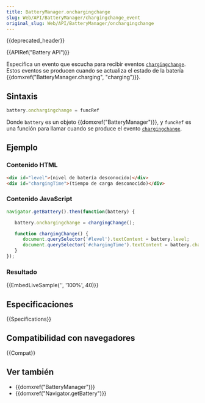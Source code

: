 ```yaml
---
title: BatteryManager.onchargingchange
slug: Web/API/BatteryManager/chargingchange_event
original_slug: Web/API/BatteryManager/onchargingchange
---
```


{{deprecated_header}}

{{APIRef("Battery API")}}

Especifica un evento que escucha para recibir eventos [`chargingchange`](/es/docs/Web/Reference/Events/chargingchange). Estos eventos se producen cuando se actualiza el estado de la batería {{domxref("BatteryManager.charging", "charging")}}.

## Sintaxis

```js
battery.onchargingchange = funcRef
```

Donde `battery` es un objeto {{domxref("BatteryManager")}}, y `funcRef` es una función para llamar cuando se produce el evento [`chargingchange`](/es/docs/Web/Reference/Events/chargingchange).

## Ejemplo

### Contenido HTML

```html
<div id="level">(nivel de batería desconocido)</div>
<div id="chargingTime">(tiempo de carga desconocido)</div>
```

### Contenido JavaScript

```js
navigator.getBattery().then(function(battery) {

   battery.onchargingchange = chargingChange();

   function chargingChange() {
      document.querySelector('#level').textContent = battery.level;
      document.querySelector('#chargingTime').textContent = battery.chargingTime;
   }
});
```

### Resultado

{{EmbedLiveSample('', '100%', 40)}}

## Especificaciones

{{Specifications}}

## Compatibilidad con navegadores

{{Compat}}

## Ver también

- {{domxref("BatteryManager")}}
- {{domxref("Navigator.getBattery")}}
